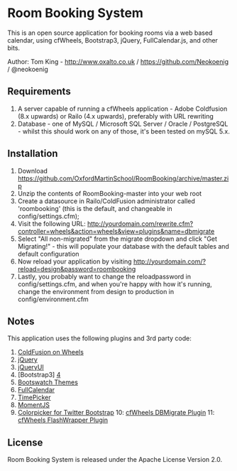# Room Booking System

This is an open source application for booking rooms via a web based calendar, using cfWheels, Bootstrap3, jQuery, FullCalendar.js, and other bits.

Author: Tom King - http://www.oxalto.co.uk / https://github.com/Neokoenig / @neokoenig

## Requirements

 1. A server capable of running a cfWheels application -  Adobe Coldfusion (8.x upwards) or Railo (4.x upwards), preferably with URL rewriting
 2. Database - one of MySQL / Microsoft SQL Server / Oracle / PostgreSQL - whilst this should work on any of those, it's been tested on mySQL 5.x.

## Installation

 1. Download https://github.com/OxfordMartinSchool/RoomBooking/archive/master.zip
 2. Unzip the contents of RoomBooking-master into your web root
 3. Create a datasource in Railo/ColdFusion administrator called 'roombooking' (this is the default, and changeable in config/settings.cfm);
 4. Visit the following URL: http://yourdomain.com/rewrite.cfm?controller=wheels&action=wheels&view=plugins&name=dbmigrate 
 5. Select "All non-migrated" from the migrate dropdown and click "Get Migrating!" - this will populate your database with the default tables and default configuration
 6. Now reload your application by visiting http://yourdomain.com/?reload=design&password=roombooking
 7. Lastly, you probably want to change the reloadpassword in config/settings.cfm, and when you're happy with how it's running, change the environment from design to production in config/environment.cfm

## Notes
 
 This application uses the following plugins and 3rd party code:

 1. [ColdFusion on Wheels][1]
 2. [jQuery][2]
 3. [jQueryUI][3]
 4. [Bootstrap3] [4]
 5. [Bootswatch Themes][5]
 6. [FullCalendar][6]
 7. [TimePicker][7]
 8. [MomentJS][8]
 9. [Colorpicker for Twitter Bootstrap][9]
 10: [cfWheels DBMigrate Plugin][10]
 11: [cfWheels FlashWrapper Plugin][11]

[1]: http://cfwheels.org/
[2]: http://jquery.com/
[3]: http://jqueryui.com/
[4]: http://getbootstrap.com/
[5]: http://bootswatch.com/
[6]: http://arshaw.com/fullcalendar/
[7]: http://trentrichardson.com/examples/timepicker/
[8]: http://momentjs.com/
[9]: http://mjaalnir.github.io/bootstrap-colorpicker/
[10]: http://cfwheels.org/plugins/listing/28
[11]: https://github.com/gregstallings/cfwheels-flash-wrapper

## License

Room Booking System is released under the Apache License Version 2.0.


 